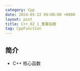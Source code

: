 ```yaml
---
category: Cpp
date: 2024-05-22 09:00:00 +0800
layout: post
title: C++_02_1_重要函数
tag: CppFunction
---
```

## 简介

+ C++ 核心函数